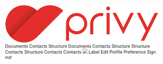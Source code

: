 <script setup>
  import { ref } from 'vue-demi'
  import pSidebarMenu from '../sidebar-menu/SidebarMenu.vue'
  import pSidebarBrand from '../sidebar/SidebarBrand.vue'
  import { defineMenu } from '../sidebar-menu/'
  import IconDashboard from '@carbon/icons-vue/lib/dashboard/20'
  import IconDocument from '@carbon/icons-vue/lib/document/20'
  import IconUsers from '@carbon/icons-vue/lib/group/20'
  import IconSettings from '@carbon/icons-vue/lib/settings--adjust/20'
  import IconEN from '../../public/assets/images/img-flag.svg'

  import pNavbar from '../navbar/Navbar.vue'
  import pNavbarBrand from '../navbar/NavbarBrand.vue'
  import pNavbarNav from '../navbar/NavbarNav.vue'
  import pNavbarToggle from '../navbar/NavbarToggle.vue'
  import pNavItemDropdown from '../nav/NavItemDropdown.vue'
  import pDropdownItem from '../dropdown/DropdownItem.vue'
  import pNavForm from '../nav/NavForm.vue'
  import pNavText from '../nav/NavText.vue'
  import pAvatar from '../avatar/Avatar.vue'
  import IconUser from '@carbon/icons-vue/lib/events/16'
  import pCollapse from '../collapse/Collapse.vue'
  import pSidebar from '../sidebar/Sidebar.vue'
  import pSidebarNav from '../sidebar/SidebarNav.vue'
  import pNavItem from '../nav/NavItem.vue'
  import pNavSubItem from '../nav/NavSubItem.vue'
  import pCheckbox from '../checkbox/Checkbox.vue'
  import pBanner from '../banner/Banner.vue'
  import pCard from '../card/Card.vue'
  import pCaption from '../caption/Caption.vue'
  import pButton from '../button/Button.vue'
  import IconGroup from '@carbon/icons-vue/lib/group/20'
  import IconClose from '@carbon/icons-vue/lib/close/20'
  import IconSignOut from '@carbon/icons-vue/lib/logout/20'

  const model   = ref(false)
  const modelA  = ref(false)

  const fixed = defineMenu([
    {
      items: [
        {
          name : 'dashboard',
          label: 'Dashboard',
          url  : '/',
          icon : IconDashboard,
        },
        {
          name       : 'document',
          label      : 'Documents',
          url        : '/',
          icon       : IconDocument,
          collapsible: true,
          submenu    : [
            {
              name : 'need-action',
              label: 'Need Action',
              url  : '/'
            },
            {
              name : 'in-progress',
              label: 'In Progress',
              url  : '/'
            },
            {
              name : 'others',
              label: 'Others',
              url  : '/'
            },
          ]
        },
        {
          name : 'contact',
          label: 'Contacts',
          url  : '/',
          icon : IconUsers
        },
      ]
    },
    {
      condensed: true,
      title: 'Quick Jump',
      items: [
        {
          name : 'rejects',
          label: 'Rejects',
          url  : '/',
        },
        {
          name: 'archives',
          label: 'Archives',
          url: '/',
        },
      ]
    },
    {
      bottom: true,
      items: [
        {
          name : 'settings',
          label: 'Settings',
          icon : IconSettings,
          url  : '/',
        },
        {
          name : 'english',
          label: 'English',
          url  : '/',
          icon : IconEN
        },
      ]
    },
  ])

  const menu = ref(false)
</script>


<p-sidebar-menu fixed :menus="fixed" type="wide" align="right">
  <p-sidebar-brand>
    <img src="/assets/images/logo-privy.svg" alt="" />
  </p-sidebar-brand>
</p-sidebar-menu>

<p-sidebar fixed>
  <template #brand>
    <p-sidebar-brand>
      <img src="/assets/images/logo-privy.svg" alt="" />
      <span class="flex items-center justify-between w-full my-3 space-x-3">
        <span class="flex items-center space-x-3">
          <p-avatar size="sm" name="James Smith" />
          <span class="text-left">
            <p-text variant="body2" transform="capitalize">My Profile</p-text>
            <p-caption size="tn">UAT003</p-caption>
          </span>
        </span>
        <p-button variant="link" size="sm" icon>
          <IconSignOut />
        </p-button>
      </span>
    </p-sidebar-brand>
  </template>
  <p-sidebar-nav>
    <p-nav-item active>Documents</p-nav-item>
    <p-nav-item>Contacts</p-nav-item>
    <p-nav-item>Structure</p-nav-item>
  </p-sidebar-nav>
  <p-sidebar-nav title="Main">
    <p-nav-item active>Documents</p-nav-item>
    <p-nav-item>Contacts</p-nav-item>
    <p-nav-item>Structure</p-nav-item>
    <p-nav-item>Structure</p-nav-item>
  </p-sidebar-nav>
  <p-sidebar-nav title="Main">
    <p-nav-item>Contacts</p-nav-item>
    <p-nav-item>Structure</p-nav-item>
    <p-nav-item>Contacts</p-nav-item>
  </p-sidebar-nav>
  <p-sidebar-nav bottom>
    <p-nav-item active>Contacts</p-nav-item>
  </p-sidebar-nav>
</p-sidebar>

<p-navbar fixed toggleable="all">
  <p-navbar-brand>
    <img src="../../public/assets/images/logo.svg" />
  </p-navbar-brand>
  <p-navbar-toggle @click="menu =! menu" />
  <p-collapse v-model="menu" is-nav>
    <p-navbar-nav>
      <p-nav-item active>
        Label
      </p-nav-item>
      <p-nav-item-dropdown menu-size="md">
        <template #button-content>
          label
        </template>
        <p-dropdown-item href="#adf">Edit Profile</p-dropdown-item>
        <p-dropdown-item>Preference</p-dropdown-item>
        <p-dropdown-item>Sign out</p-dropdown-item>
      </p-nav-item-dropdown>
    </p-navbar-nav>
  </p-collapse>
</p-navbar>
